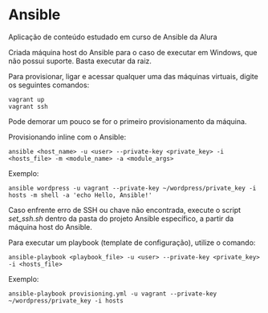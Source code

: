 # Ansible
Aplicação de conteúdo estudado em curso de Ansible da Alura

Criada máquina host do Ansible para o caso de executar em Windows, que não possui suporte. Basta executar da raiz.

Para provisionar, ligar e acessar qualquer uma das máquinas virtuais, digite os seguintes comandos:
```shell
vagrant up
vagrant ssh
```

Pode demorar um pouco se for o primeiro provisionamento da máquina.

Provisionando inline com o Ansible:
```shell
ansible <host_name> -u <user> --private-key <private_key> -i <hosts_file> -m <module_name> -a <module_args>
```

Exemplo:
```shell
ansible wordpress -u vagrant --private-key ~/wordpress/private_key -i hosts -m shell -a 'echo Hello, Ansible!'
```

Caso enfrente erro de SSH ou chave não encontrada, execute o script *set_ssh.sh* dentro da pasta do projeto Ansible específico, a partir da máquina host do Ansible.

Para executar um playbook (template de configuração), utilize o comando:
```shell
ansible-playbook <playbook_file> -u <user> --private-key <private_key> -i <hosts_file>
```

Exemplo:
```shell
ansible-playbook provisioning.yml -u vagrant --private-key ~/wordpress/private_key -i hosts
```